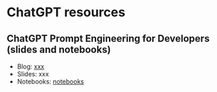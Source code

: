 # ChatGPT resources

## ChatGPT Prompt Engineering for Developers (slides and notebooks)
- Blog: [xxx]()
- Slides: xxx
- Notebooks: [notebooks](deeplearning_ai_chatgpt_prompt_engineering_course/README.md)
